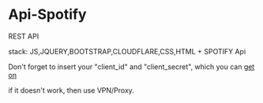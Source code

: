 # Api-Spotify
REST API

stack: JS,JQUERY,BOOTSTRAP,CLOUDFLARE,CSS,HTML + SPOTIFY Api

Don't forget to insert your "client_id" and "client_secret", which you can 
    [get on](developer.spotify.com)

if it doesn't work, then use VPN/Proxy.